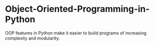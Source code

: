 # Object-Oriented-Programming-in-Python
OOP features in Python make it easier to build programs of increasing complexity and modularity.
